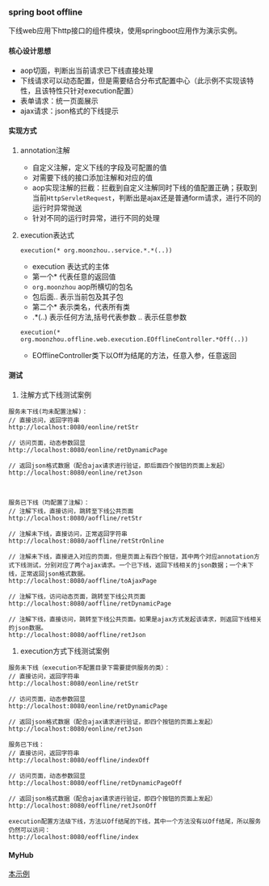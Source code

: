### spring boot offline
下线web应用下http接口的组件模块，使用springboot应用作为演示实例。

#### 核心设计思想
* aop切面，判断出当前请求已下线直接处理
* 下线请求可以动态配置，但是需要结合分布式配置中心（此示例不实现该特性，且该特性只针对execution配置）
* 表单请求：统一页面展示
* ajax请求：json格式的下线提示


#### 实现方式
1. annotation注解
    * 自定义注解，定义下线的字段及可配置的值
    * 对需要下线的接口添加注解和对应的值
    * aop实现注解的拦截：拦截到自定义注解同时下线的值配置正确；获取到当前`HttpServletRequest`，判断出是ajax还是普通form请求，进行不同的运行时异常抛送
    * 针对不同的运行时异常，进行不同的处理
2. execution表达式
    ```
    execution(* org.moonzhou..service.*.*(..))
    ```
    * execution 表达式的主体
    * 第一个* 代表任意的返回值
    * `org.moonzhou` aop所横切的包名
    * 包后面.. 表示当前包及其子包
    * 第二个* 表示类名，代表所有类
    * .*(..) 表示任何方法,括号代表参数 .. 表示任意参数

    ```
    execution(* org.moonzhou.offline.web.execution.EOfflineController.*Off(..))
    ```
    * EOfflineController类下以Off为结尾的方法，任意入参，任意返回
#### 测试
1. 注解方式下线测试案例
```
服务未下线(均未配置注解)：
// 直接访问，返回字符串
http://localhost:8080/eonline/retStr

// 访问页面，动态参数回显
http://localhost:8080/eonline/retDynamicPage

// 返回json格式数据（配合ajax请求进行验证，即后面四个按钮的页面上发起）
http://localhost:8080/eonline/retJson



服务已下线（均配置了注解）：
// 注解下线，直接访问，跳转至下线公共页面
http://localhost:8080/aoffline/retStr

// 注解未下线，直接访问，正常返回字符串
http://localhost:8080/aoffline/retStrOnline

// 注解未下线，直接进入对应的页面，但是页面上有四个按钮，其中两个对应annotation方式下线测试，分别对应了两个ajax请求。一个已下线，返回下线相关的json数据；一个未下线，正常返回json格式数据。
http://localhost:8080/aoffline/toAjaxPage

// 注解下线，访问动态页面，跳转至下线公共页面
http://localhost:8080/aoffline/retDynamicPage

// 注解下线，直接访问，跳转至下线公共页面。如果是ajax方式发起该请求，则返回下线相关的json数据。
http://localhost:8080/aoffline/retJson
```

1. execution方式下线测试案例
```
服务未下线（execution不配置目录下需要提供服务的类）：
// 直接访问，返回字符串
http://localhost:8080/eonline/retStr

// 访问页面，动态参数回显
http://localhost:8080/eonline/retDynamicPage

// 返回json格式数据（配合ajax请求进行验证，即四个按钮的页面上发起）
http://localhost:8080/eonline/retJson

服务已下线：
// 直接访问，返回字符串
http://localhost:8080/eoffline/indexOff

// 访问页面，动态参数回显
http://localhost:8080/eoffline/retDynamicPageOff

// 返回json格式数据（配合ajax请求进行验证，即四个按钮的页面上发起）
http://localhost:8080/eoffline/retJsonOff

execution配置方法级下线，方法以Off结尾的下线，其中一个方法没有以Off结尾，所以服务仍然可以访问：
http://localhost:8080/eoffline/index
```
#### MyHub
[本示例](https://github.com/moon-zhou/spring-learning/tree/master/spring-boot-offline)

